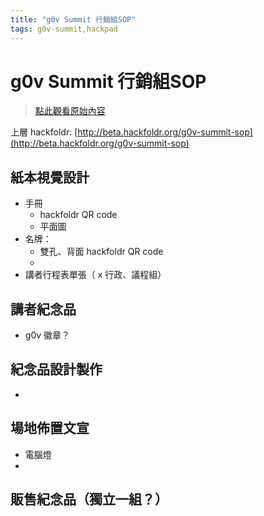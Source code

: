 ```yaml
---
title: "g0v Summit 行銷組SOP"
tags: g0v-summit,hackpad
---
```


# g0v Summit 行銷組SOP

> [點此觀看原始內容](https://g0v.hackpad.tw/QVaYpNHSJ8x)


上層 hackfoldr: [http://beta.hackfoldr.org/g0v-summit-sop](http://beta.hackfoldr.org/g0v-summit-sop)

## 紙本視覺設計

- 手冊
    - hackfoldr QR code
    - 平面圖
- 名牌：
    - 雙孔、背面 hackfoldr QR code
    -
- 講者行程表單張（ x 行政、議程組）


## 講者紀念品

- g0v 徽章？


## 紀念品設計製作

-

## 場地佈置文宣

- 電腦燈
-

## 販售紀念品（獨立一組？）


